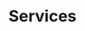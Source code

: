 ---
title: 'Services'
layout: 'layouts/services.html'
page:
  heading: 'Services'
  blurb: 'Lorem ipsum, dolor sit amet consectetur adipisicing elit. Minima, voluptates placeat obcaecati, est repellendus in sapiente illo nesciunt voluptatum non at quae repellat accusamus. Non quia commodi delectus. Beatae, doloremque.'
services:
- name: 'General Services'
  bullets:
  -  Site Design and Development
  -  Protoyping
  -  Site Redesign and Migration
  -  E-Commerce Store Design and Implementation
- name: 'WordPress'
  bullets: 
  -  Custom Theme Design and Development
  -  Theme Upgrade and Redesign
  -  Wordpress to Static Site Migration
- name: 'Shopify'
  bullets: 
  -  Theme Design and Customization
  -  Store Setup
  -  Data Migration
- name: 'Additional Services'
  bullets: 
  -  Web Hosting
  -  Domain and DNS Migrations
  -  Backend Assistance
  -  Webmaster Services
---